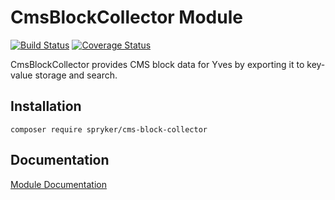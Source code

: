 # CmsBlockCollector Module
[![Build Status](https://travis-ci.org/spryker/CmsBlockCollector.svg)](https://travis-ci.org/spryker/CmsBlockCollector)
[![Coverage Status](https://coveralls.io/repos/github/spryker/CmsBlockCollector/badge.svg)](https://coveralls.io/github/spryker/CmsBlockCollector)

CmsBlockCollector provides CMS block data for Yves by exporting it to key-value storage and search.

## Installation

```
composer require spryker/cms-block-collector
```

## Documentation

[Module Documentation](https://academy.spryker.com/developing_with_spryker/module_guide/content_management/cms_block/cms_block.html)
